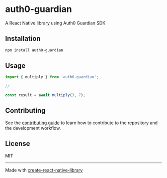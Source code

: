 # auth0-guardian

A React Native library using Auth0 Guardian SDK

## Installation

```sh
npm install auth0-guardian
```

## Usage


```js
import { multiply } from 'auth0-guardian';

// ...

const result = await multiply(3, 7);
```


## Contributing

See the [contributing guide](CONTRIBUTING.md) to learn how to contribute to the repository and the development workflow.

## License

MIT

---

Made with [create-react-native-library](https://github.com/callstack/react-native-builder-bob)

